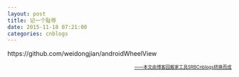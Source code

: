 ```yaml
---
layout: post
title: 记一个耻辱
date: 2015-11-18 07:21:00
categories: cnblogs
---
```


<p>https://github.com/weidongjian/androidWheelView</p>

<div align=right><a href="https://github.com/mlxy"><font size=1>——本文由博客园搬家工具SRBCnblogs转换而成</font></a></div>